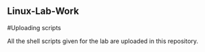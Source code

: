 ## Linux-Lab-Work
#Uploading scripts 

All the shell scripts given for the lab are uploaded in this repository.
